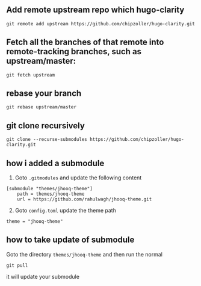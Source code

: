 ## Add remote upstream repo which hugo-clarity

```
git remote add upstream https://github.com/chipzoller/hugo-clarity.git   
```

## Fetch all the branches of that remote into remote-tracking branches, such as upstream/master:

```
git fetch upstream
```

## rebase your branch
```
git rebase upstream/master
```

## git clone recursively 
```
git clone --recurse-submodules https://github.com/chipzoller/hugo-clarity.git
```

## how i added  a submodule

1. Goto `.gitmodules` and update the following content 

```
[submodule "themes/jhooq-theme"]
	path = themes/jhooq-theme
	url = https://github.com/rahulwagh/jhooq-theme.git
```

2. Goto `config.toml` update the theme path

```
theme = "jhooq-theme"
```

## how to take update of submodule

Goto the directory `themes/jhooq-theme` and then run the normal 

```
git pull
```

it will update your submodule